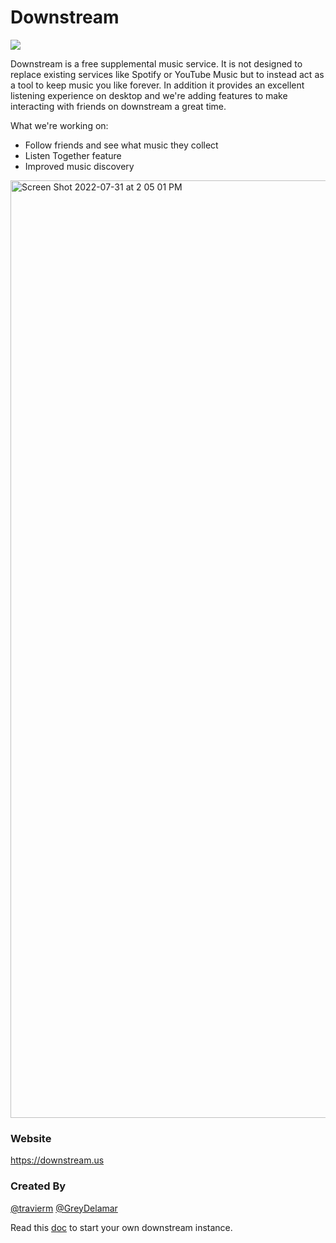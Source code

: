 <h1>Downstream</h1>
<img src="https://travis-ci.org/travierm/downstream.svg?branch=master" />

Downstream is a free supplemental music service. It is not designed to replace existing services like Spotify or YouTube Music but to instead act as a tool to keep music you like forever. In addition it provides an excellent listening experience on desktop and we're adding features to make interacting with friends on downstream a great time.

What we're working on:
- Follow friends and see what music they collect
- Listen Together feature
- Improved music discovery

<img width="1500" alt="Screen Shot 2022-07-31 at 2 05 01 PM" src="https://user-images.githubusercontent.com/3410152/182039466-fd57a4e5-5e16-47c4-93e1-e62999824915.png">

### Website

https://downstream.us

### Created By

[@travierm](https://github.com/travierm) 
[@GreyDelamar](https://github.com/GreyDelamar) 



Read this [doc](https://github.com/travierm/downstream/blob/master/setup.md) to start your own downstream instance.


